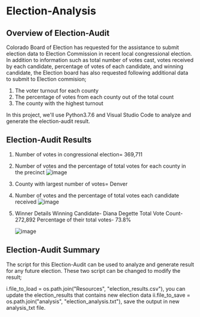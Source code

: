 # Election-Analysis
## Overview of Election-Audit
Colorado Board of Election has requested for the assistance to submit election data to Election Commission in recent local congressional election. In addition to information such as total number of votes cast, votes received by each candidate, percentage of votes of each candidate, and winning candidate, the Election board has also requested following additional data to submit to Election commision;
1. The voter turnout for each county
2. The percentage of votes from each county out of the total count
3. The county with the highest turnout

In this project, we'll use Python3.7.6 and Visual Studio Code to analyze and generate the election-audit result.

## Election-Audit Results
1. Number of votes in congressional election= 369,711
2. Number of votes and the percentage of total votes for each county in the precinct
    ![image](https://user-images.githubusercontent.com/107566776/179990336-a4734526-e1c3-4a17-810d-fd4cc7d0605a.png)


4. County with largest number of votes= Denver
5. Number of votes and the percentage of total votes each candidate received
   ![image](https://user-images.githubusercontent.com/107566776/179990816-ed4153cf-4e95-45c4-b04f-ace47a0f29af.png)

7.  Winner Details
    Winning Candidate- Diana Degette
    Total Vote Count- 272,892
    Percentage of their total votes- 73.8%
    
    ![image](https://user-images.githubusercontent.com/107566776/179988938-bfaa74cb-f5cc-46d3-97e1-33f3d80a02e1.png)
    
## Election-Audit Summary
The script for this Election-Audit can be used to analyze and generate result for any future election. These two script can be changed to modify the result;

i.file_to_load = os.path.join("Resources", "election_results.csv"), you can update the election_results that contains new election data
ii.file_to_save = os.path.join("analysis", "election_analysis.txt"), save the output in new analysis_txt file.
